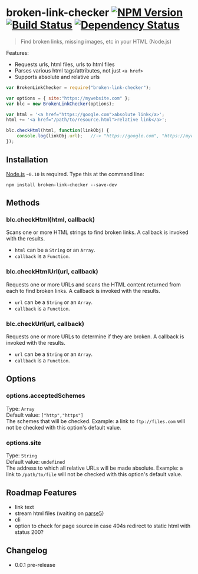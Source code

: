 # broken-link-checker [![NPM Version](http://badge.fury.io/js/broken-link-checker.svg)](http://badge.fury.io/js/broken-link-checker) [![Build Status](https://secure.travis-ci.org/stevenvachon/broken-link-checker.svg)](http://travis-ci.org/stevenvachon/broken-link-checker) [![Dependency Status](https://david-dm.org/stevenvachon/broken-link-checker.svg)](https://david-dm.org/stevenvachon/broken-link-checker)
> Find broken links, missing images, etc in your HTML (Node.js)

Features:
* Requests urls, html files, urls to html files
* Parses various html tags/attributes, not just `<a href>`
* Supports absolute and relative urls

```js
var BrokenLinkChecker = require("broken-link-checker");

var options = { site:"https://mywebsite.com" };
var blc = new BrokenLinkChecker(options);

var html = '<a href="https://google.com">absolute link</a>';
html += '<a href="/path/to/resource.html">relative link</a>';

blc.checkHtml(html, function(linkObj) {
	console.log(linkObj.url);	//-> "https://google.com", "https://mywebsite.com/path/to/resource.html"
});
```


## Installation

[Node.js](http://nodejs.org/) `~0.10` is required. Type this at the command line:
```shell
npm install broken-link-checker --save-dev
```


## Methods

### blc.checkHtml(html, callback)
Scans one or more HTML strings to find broken links. A callback is invoked with the results.

* `html` can be a `String` or an `Array`.
* `callback` is a `Function`.

### blc.checkHtmlUrl(url, callback)
Requests one or more URLs and scans the HTML content returned from each to find broken links. A callback is invoked with the results.

* `url` can be a `String` or an `Array`.
* `callback` is a `Function`.

### blc.checkUrl(url, callback)
Requests one or more URLs to determine if they are broken. A callback is invoked with the results.

* `url` can be a `String` or an `Array`.
* `callback` is a `Function`.


## Options

### options.acceptedSchemes
Type: `Array`  
Default value: `["http","https"]`  
The schemes that will be checked. Example: a link to `ftp://files.com` will not be checked with this option's default value.

### options.site
Type: `String`  
Default value: `undefined`  
The address to which all relative URLs will be made absolute. Example: a link to `/path/to/file` will not be checked with this option's default value.


## Roadmap Features
* link text
* stream html files (waiting on [parse5](https://npmjs.com/package/parse5))
* cli
* option to check for page source in case 404s redirect to static html with status 200?


## Changelog
* 0.0.1 pre-release
